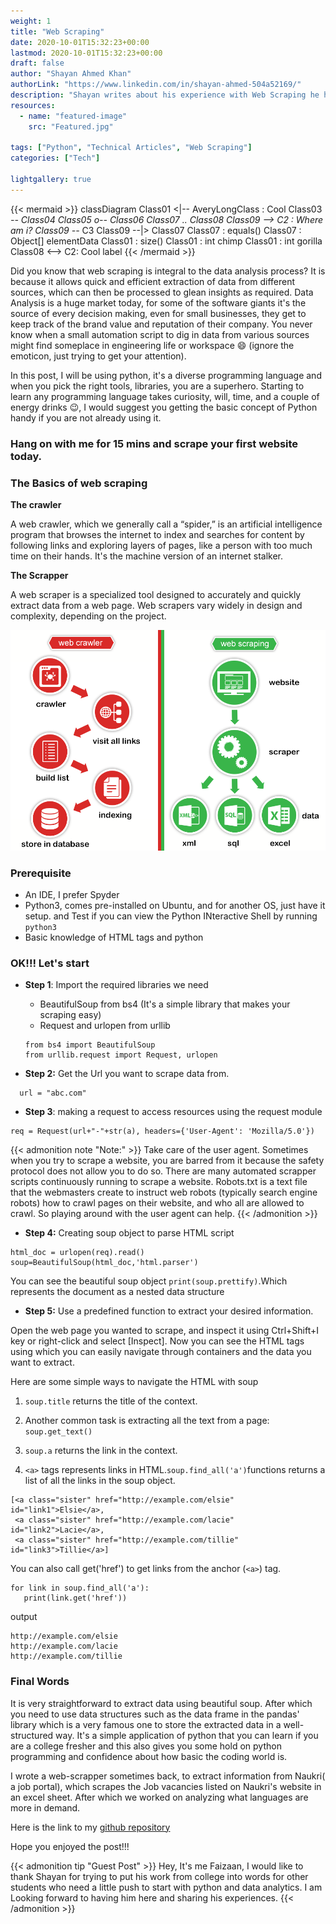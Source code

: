 ```yaml
---
weight: 1
title: "Web Scraping"
date: 2020-10-01T15:32:23+00:00
lastmod: 2020-10-01T15:32:23+00:00
draft: false
author: "Shayan Ahmed Khan"
authorLink: "https://www.linkedin.com/in/shayan-ahmed-504a52169/"
description: "Shayan writes about his experience with Web Scraping he had recently"
resources:
  - name: "featured-image"
    src: "Featured.jpg"

tags: ["Python", "Technical Articles", "Web Scraping"]
categories: ["Tech"]

lightgallery: true
---
```


{{< mermaid >}}
classDiagram
  Class01 <|-- AveryLongClass : Cool
  Class03 *-- Class04
  Class05 o-- Class06
  Class07 .. Class08
  Class09 --> C2 : Where am i?
  Class09 --* C3
  Class09 --|> Class07
  Class07 : equals()
  Class07 : Object[] elementData
  Class01 : size()
  Class01 : int chimp
  Class01 : int gorilla
  Class08 <--> C2: Cool label
{{< /mermaid >}}

Did you know that web scraping is integral to the data analysis process? It is because it allows quick and efficient extraction of data from different sources, which can then be processed to glean insights as required. Data Analysis is a huge market today, for some of the software giants it's the source of every decision making, even for small businesses, they get to keep track of the brand value and reputation of their company. You never know when a small automation script to dig in data from various sources might find someplace in engineering life or workspace :smile: (ignore the emoticon, just trying to get your attention).

In this post, I will be using python, it's a diverse programming language and when you pick the right tools, libraries, you are a superhero. Starting to learn any programming language takes curiosity, will, time, and a couple of energy drinks :wink:, I would suggest you getting the basic concept of Python handy if you are not already using it.

### Hang on with me for 15 mins and scrape your first website today.

### The Basics of web scraping

**The crawler**

A web crawler, which we generally call a “spider,” is an artificial intelligence program that browses the internet to index and searches for content by following links and exploring layers of pages, like a person with too much time on their hands. It's the machine version of an internet stalker.

**The Scrapper**

A web scraper is a specialized tool designed to accurately and quickly extract data from a web page. Web scrapers vary widely in design and complexity, depending on the project.

![](web-scraping-vs-web-crawling.png  "What's the difference in a scrapper and a crawler")


### Prerequisite
- An IDE, I prefer Spyder
- Python3, comes pre-installed on Ubuntu, and for another OS, just have it setup. and Test if you can view the Python INteractive Shell by running `python3`
- Basic knowledge of HTML tags and python


### OK!!! Let's start
- **Step 1**: Import the required libraries we need
  - BeautifulSoup from bs4 (It's a simple library that makes your scraping easy)
  - Request and urlopen from urllib

  ```
  from bs4 import BeautifulSoup
  from urllib.request import Request, urlopen
  ```

- **Step 2:** Get the Url you want to scrape data from.
```
  url = "abc.com"
```

- **Step 3**: making a request to access resources using the request module
```
req = Request(url+"-"+str(a), headers={'User-Agent': 'Mozilla/5.0'})
```

{{< admonition note "Note:" >}}
Take care of the user agent. Sometimes when you try to scrape a website, you are barred from it because the safety protocol does not allow you to do so. There are many automated scrapper scripts continuously running to scrape a website.
Robots.txt is a text file that the webmasters create to instruct web robots (typically search engine robots) how to crawl pages on their website, and who all are allowed to crawl. So playing around with the user agent can help.
{{< /admonition >}}


- **Step 4:**
Creating soup object to parse HTML script
```
html_doc = urlopen(req).read()
soup=BeautifulSoup(html_doc,'html.parser')
```
You can see the beautiful soup object
`print(soup.prettify)`.Which represents the document as a nested data structure

- **Step 5:**
Use a predefined function to extract your desired information.

Open the web page you wanted to scrape, and inspect it using Ctrl+Shift+I key or right-click and select [Inspect]. Now you can see the HTML tags using which you can easily navigate through containers and the data you want to extract.

Here are some simple ways to navigate the HTML with soup

1. `soup.title` returns the title of the context.

2. Another common task is extracting all the text from a page:
`soup.get_text()`

3. `soup.a` returns the link in the context.

4. `<a>` tags represents links in HTML.`soup.find_all('a')`functions returns a list of all the links in the soup object.

```
[<a class="sister" href="http://example.com/elsie" id="link1">Elsie</a>,
 <a class="sister" href="http://example.com/lacie" id="link2">Lacie</a>,
 <a class="sister" href="http://example.com/tillie" id="link3">Tillie</a>]
```
You can also call get('href') to get links from the anchor (`<a>`) tag.
```
for link in soup.find_all('a'):
   print(link.get('href'))
```
output
```
http://example.com/elsie
http://example.com/lacie
http://example.com/tillie
```

### Final Words

It is very straightforward to extract data using beautiful soup. After which you need to use data structures such as the data frame in the pandas' library which is a very famous one to store the extracted data in a well-structured way. It's a simple application of python that you can learn if you are a college fresher and this also gives you some hold on python programming and confidence about how basic the coding world is.

I wrote a web-scrapper sometimes back, to extract information from Naukri( a job portal), which scrapes the Job vacancies listed on Naukri's website in an excel sheet. After which we worked on analyzing what languages are more in demand.

Here is the link to my [github repository](https://github.com/imShayan/Naukri-Scrapper/blob/master/Naukri_in_Banglore.py)

Hope you enjoyed the post!!!

{{< admonition tip "Guest Post" >}}
Hey, It's me Faizaan, I would like to thank Shayan for trying to put his work from college into words for other students who need a little push to start with python and data analytics. I am Looking forward to having him here and sharing his experiences.
{{< /admonition >}}

